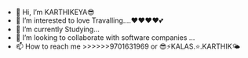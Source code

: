 - 👋 Hi, I’m KARTHIKEYA😎
- 👀 I’m interested to love Travalling....❤❤❤❤💕
- 🌱 I’m currently Studying...
- 💞️ I’m looking to collaborate with software companies ...
- 📫 How to reach me >>>>>>9701631969 or 😎⚡KALAS.⭐.KARTHIK🌤

<!---
KARTHIKEYAR3/KARTHIKEYAR3 is a ✨ special ✨ repository because its `README.md` (this file) appears on your GitHub profile.
You can click the Preview link to take a look at your changes.
--->

